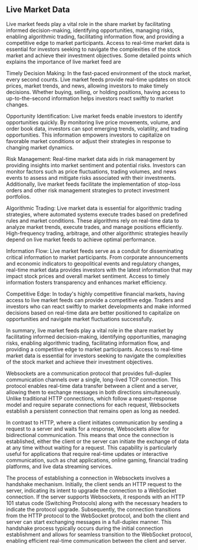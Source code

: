## Live Market Data

 Live market feeds play a vital role in the share market by facilitating informed decision-making, identifying opportunities, managing risks, enabling algorithmic trading, facilitating information flow, and providing a competitive edge to market participants. Access to real-time market data is essential for investors seeking to navigate the complexities of the stock market and achieve their investment objectives. Some detailed points which explains the importance of live market feed are

Timely Decision Making: In the fast-paced environment of the stock market, every second counts. Live market feeds provide real-time updates on stock prices, market trends, and news, allowing investors to make timely decisions. Whether buying, selling, or holding positions, having access to up-to-the-second information helps investors react swiftly to market changes.

Opportunity Identification: Live market feeds enable investors to identify opportunities quickly. By monitoring live price movements, volume, and order book data, investors can spot emerging trends, volatility, and trading opportunities. This information empowers investors to capitalize on favorable market conditions or adjust their strategies in response to changing market dynamics.

Risk Management: Real-time market data aids in risk management by providing insights into market sentiment and potential risks. Investors can monitor factors such as price fluctuations, trading volumes, and news events to assess and mitigate risks associated with their investments. Additionally, live market feeds facilitate the implementation of stop-loss orders and other risk management strategies to protect investment portfolios.

Algorithmic Trading: Live market data is essential for algorithmic trading strategies, where automated systems execute trades based on predefined rules and market conditions. These algorithms rely on real-time data to analyze market trends, execute trades, and manage positions efficiently. High-frequency trading, arbitrage, and other algorithmic strategies heavily depend on live market feeds to achieve optimal performance.

Information Flow: Live market feeds serve as a conduit for disseminating critical information to market participants. From corporate announcements and economic indicators to geopolitical events and regulatory changes, real-time market data provides investors with the latest information that may impact stock prices and overall market sentiment. Access to timely information fosters transparency and enhances market efficiency.

Competitive Edge: In today's highly competitive financial markets, having access to live market feeds can provide a competitive edge. Traders and investors who can react swiftly to market developments and make informed decisions based on real-time data are better positioned to capitalize on opportunities and navigate market fluctuations successfully.

In summary, live market feeds play a vital role in the share market by facilitating informed decision-making, identifying opportunities, managing risks, enabling algorithmic trading, facilitating information flow, and providing a competitive edge to market participants. Access to real-time market data is essential for investors seeking to navigate the complexities of the stock market and achieve their investment objectives.

Websockets are a communication protocol that provides full-duplex communication channels over a single, long-lived TCP connection. This protocol enables real-time data transfer between a client and a server, allowing them to exchange messages in both directions simultaneously. Unlike traditional HTTP connections, which follow a request-response model and require separate connections for each request, Websockets establish a persistent connection that remains open as long as needed.

In contrast to HTTP, where a client initiates communication by sending a request to a server and waits for a response, Websockets allow for bidirectional communication. This means that once the connection is established, either the client or the server can initiate the exchange of data at any time without waiting for a request. This capability is particularly useful for applications that require real-time updates or interactive communication, such as chat applications, online gaming, financial trading platforms, and live data streaming services.

The process of establishing a connection in Websockets involves a handshake mechanism. Initially, the client sends an HTTP request to the server, indicating its intent to upgrade the connection to a WebSocket connection. If the server supports Websockets, it responds with an HTTP 101 status code (Switching Protocols) along with the necessary headers to indicate the protocol upgrade. Subsequently, the connection transitions from the HTTP protocol to the WebSocket protocol, and both the client and server can start exchanging messages in a full-duplex manner. This handshake process typically occurs during the initial connection establishment and allows for seamless transition to the WebSocket protocol, enabling efficient real-time communication between the client and server.